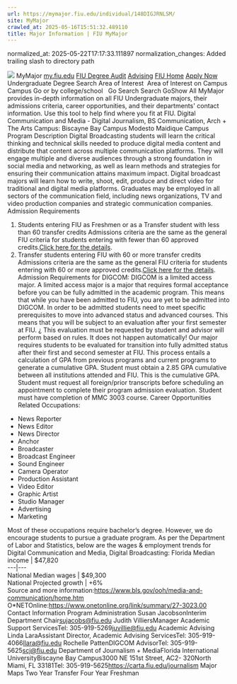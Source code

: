 ```yaml
---
url: https://mymajor.fiu.edu/individual/148DIGJRNLSM/
site: MyMajor
crawled_at: 2025-05-16T15:51:32.489110
title: Major Information | FIU MyMajor
---
```

normalized_at: 2025-05-22T17:17:33.111897
normalization_changes: Added trailing slash to directory path

![](https://mymajor.fiu.edu/assets/logo-T4VPR2BI.png)
MyMajor
[my.fiu.edu](https://my.fiu.edu/)
[FIU Degree Audit](https://dasa.fiu.edu/all-departments/advising/panther-success-hub/panther-degree-audit/)
[Advising](https://advising.fiu.edu)
[FIU Home](https://www.fiu.edu/)
[Apply Now](https://admissions.fiu.edu/)
Undergraduate Degree Search
Area of Interest
​
Area of Interest
on
Campus
​
Campus
Go
or by college/school
​
​
Go
Search
Search
GoShow All
MyMajor provides in-depth information on all FIU Undergraduate majors, their admissions criteria, career opportunities, and their departments' contact information. Use this tool to help find where you fit at FIU.
Digital Communication and Media - Digital Journalism,
BS
Communication, Arch + The Arts
Campus:
Biscayne Bay Campus
Modesto Maidique Campus
Program Description
Digital Broadcasting students will learn the critical thinking and technical skills needed to produce digital media content and distribute that content across multiple communication platforms. They will engage multiple and diverse audiences through a strong foundation in social media and networking, as well as learn methods and strategies for ensuring their communication attains maximum impact. Digital broadcast majors will learn how to write, shoot, edit, produce and direct video for traditional and digital media platforms.
Graduates may be employed in all sectors of the communication field, including news organizations, TV and video production companies and strategic communication companies.
Admission Requirements
1. Students entering FIU as Freshmen or as a Transfer student with less than 60 transfer credits
Admissions criteria are the same as the general FIU criteria for students entering with fewer than 60 approved credits.[Click here for the details](http://admissions.fiu.edu/).
2. Transfer students entering FIU with 60 or more transfer credits
Admissions criteria are the same as the general FIU criteria for students entering with 60 or more approved credits.[Click here for the details](https://mymajor.fiu.edu/admin/Click%20here%20for%20the%20details).
Admission Requirements for DIGCOM:
DIGCOM is a limited access major. A limited access major is a major that requires formal acceptance before you can be fully admitted in the academic program. This means that while you have been admitted to FIU, you are yet to be admitted into DIGCOM.
In order to be admitted students need to meet specific prerequisites to move into advanced status and advanced courses. This means that you will be subject to an evaluation after your first semester at FIU.
¿ This evaluation must be requested by student and advisor will perform based on rules. It does not happen automatically!
Our major requires students to be evaluated for transition into fully admitted status after their first and second semester at FIU. This process entails a calculation of GPA from previous programs and current programs to generate a cumulative GPA.
Student must obtain a 2.85 GPA cumulative between all institutions attended and FIU. This is the cumulative GPA.
Student must request all foreign/prior transcripts before scheduling an appointment to complete their program admission evaluation.
Student must have completion of MMC 3003 course.
Career Opportunities
Related Occupations:
  * News Reporter
  * News Editor
  * News Director
  * Anchor
  * Broadcaster
  * Broadcast Engineer
  * Sound Engineer
  * Camera Operator
  * Production Assistant
  * Video Editor
  * Graphic Artist
  * Studio Manager
  * Advertising
  * Marketing


Most of these occupations require bachelor’s degree. However, we do encourage students to pursue a graduate program.
As per the Department of Labor and Statistics, below are the wages & employment trends for Digital Communication and Media, Digital Broadcasting:
Florida Median income | $47,820  
---|---  
National Median wages | $49,300  
National Projected growth | +6%  
Source and more information:<https://www.bls.gov/ooh/media-and-communication/home.htm>
O*NETOnline:<https://www.onetonline.org/link/summary/27-3023.00>
Contact Information
Program Administration
Susan JacobsonInterim Department Chair[sujacobs@fiu.edu](https://mymajor.fiu.edu/admin/sujacobs@fiu.edu)
Judith VilliersManager Academic Support ServicesTel: 305-919-5269[juvillie@fiu.edu](https://mymajor.fiu.edu/admin/juvillie@fiu.edu)
Academic Advising
Linda LaraAssistant Director, Academic Advising ServicesTel: 305-919-4066[llara@fiu.edu](https://mymajor.fiu.edu/admin/llara@fiu.edu)
Rochelle PattenDIGCOM AdvisorTel: 305-919-5625[scj@fiu.edu](https://mymajor.fiu.edu/admin/scj@fiu.edu)
Department of Journalism + MediaFlorida International UniversityBiscayne Bay Campus3000 NE 151st Street, AC2- 320North Miami, FL 33181Tel: 305-919-5625<https://carta.fiu.edu/journalism>
Major Maps
Two Year Transfer
Four Year Freshman
